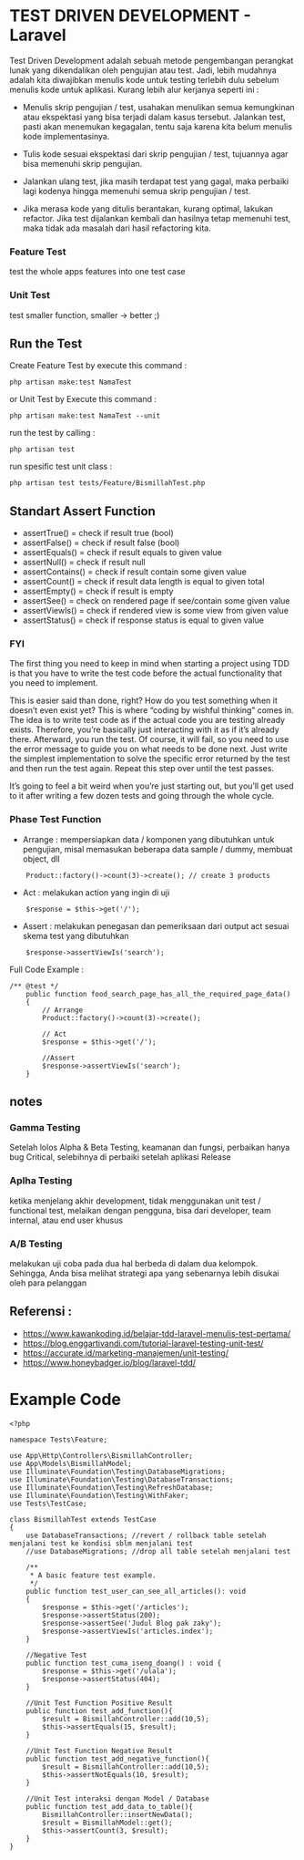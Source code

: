 # TEST DRIVEN DEVELOPMENT - Laravel
Test Driven Development adalah sebuah metode pengembangan perangkat lunak yang dikendalikan oleh pengujian atau test.
Jadi, lebih mudahnya adalah kita diwajibkan menulis kode untuk testing terlebih dulu sebelum menulis kode untuk aplikasi. Kurang lebih alur kerjanya seperti ini :

- Menulis skrip pengujian / test, usahakan menulikan semua kemungkinan atau ekspektasi yang bisa terjadi dalam kasus tersebut.
Jalankan test, pasti akan menemukan kegagalan, tentu saja karena kita belum menulis kode implementasinya.

- Tulis kode sesuai ekspektasi dari skrip pengujian / test, tujuannya agar bisa memenuhi skrip pengujian.

- Jalankan ulang test, jika masih terdapat test yang gagal, maka perbaiki lagi kodenya hingga memenuhi semua skrip pengujian / test.

- Jika merasa kode yang ditulis berantakan, kurang optimal, lakukan refactor. Jika test dijalankan kembali dan hasilnya tetap memenuhi test, maka tidak ada masalah dari hasil refactoring kita.

### Feature Test
test the whole apps features into one test case

### Unit Test
test smaller function, smaller -> better ;)

## Run the Test
Create Feature Test by execute this command :
```
php artisan make:test NamaTest
```
or Unit Test by Execute this command :
```
php artisan make:test NamaTest --unit
```
run the test by calling : 
```
php artisan test
```
run spesific test unit class : 
```
php artisan test tests/Feature/BismillahTest.php
```

## Standart Assert Function
- assertTrue()        = check if result true (bool)
- assertFalse()       = check if result false (bool)
- assertEquals()      = check if result equals to given value
- assertNull()        = check if result null
- assertContains()    = check if result contain some given value
- assertCount()       = check if result data length is equal to given total
- assertEmpty()       = check if result is empty
- assertSee()         = check on rendered page if see/contain some given value
- assertViewIs()      = check if rendered view is some view from given value
- assertStatus()      = check if response status is equal to given value 

### FYI
The first thing you need to keep in mind when starting a project using TDD is that you have to write the test code before the actual functionality that you need to implement.

This is easier said than done, right? How do you test something when it doesn’t even exist yet? This is where “coding by wishful thinking” comes in. The idea is to write test code as if the actual code you are testing already exists. Therefore, you’re basically just interacting with it as if it’s already there. Afterward, you run the test. Of course, it will fail, so you need to use the error message to guide you on what needs to be done next. Just write the simplest implementation to solve the specific error returned by the test and then run the test again. Repeat this step over until the test passes.

It’s going to feel a bit weird when you’re just starting out, but you’ll get used to it after writing a few dozen tests and going through the whole cycle.

### Phase Test Function

- Arrange :
mempersiapkan data / komponen yang dibutuhkan untuk pengujian, misal memasukan beberapa data sample / dummy, membuat object, dll
```
    Product::factory()->count(3)->create(); // create 3 products
```

- Act :
melakukan action yang ingin di uji
```
    $response = $this->get('/');
```

- Assert :
melakukan penegasan dan pemeriksaan dari output act sesuai skema test yang dibutuhkan
```
    $response->assertViewIs('search');
```

Full Code Example : 
```
/** @test */
    public function food_search_page_has_all_the_required_page_data()
    {
        // Arrange
        Product::factory()->count(3)->create();

        // Act
        $response = $this->get('/');

        //Assert
        $response->assertViewIs('search');
    }
```

## notes 
### Gamma Testing
Setelah lolos Alpha & Beta Testing, keamanan dan fungsi, perbaikan hanya bug Critical, selebihnya di perbaiki setelah aplikasi Release

### Aplha Testing
ketika menjelang akhir development, tidak menggunakan unit test / functional test, melaikan dengan pengguna, bisa dari developer, team internal, atau end user khusus

### A/B Testing
melakukan uji coba pada dua hal berbeda di dalam dua kelompok. Sehingga, Anda bisa melihat strategi apa yang sebenarnya lebih disukai oleh para pelanggan

## Referensi : 
- https://www.kawankoding.id/belajar-tdd-laravel-menulis-test-pertama/
- https://blog.enggartivandi.com/tutorial-laravel-testing-unit-test/
- https://accurate.id/marketing-manajemen/unit-testing/
- https://www.honeybadger.io/blog/laravel-tdd/

# Example Code 
```
<?php

namespace Tests\Feature;

use App\Http\Controllers\BismillahController;
use App\Models\BismillahModel;
use Illuminate\Foundation\Testing\DatabaseMigrations;
use Illuminate\Foundation\Testing\DatabaseTransactions;
use Illuminate\Foundation\Testing\RefreshDatabase;
use Illuminate\Foundation\Testing\WithFaker;
use Tests\TestCase;

class BismillahTest extends TestCase
{
    use DatabaseTransactions; //revert / rollback table setelah menjalani test ke kondisi sblm menjalani test
    //use DatabaseMigrations; //drop all table setelah menjalani test

    /**
     * A basic feature test example.
     */
    public function test_user_can_see_all_articles(): void
    {
        $response = $this->get('/articles');
        $response->assertStatus(200);
        $response->assertSee('Judul Blog pak zaky');
        $response->assertViewIs('articles.index');
    }

    //Negative Test
    public function test_cuma_iseng_doang() : void {
        $response = $this->get('/ulala');
        $response->assertStatus(404);
    }

    //Unit Test Function Positive Result
    public function test_add_function(){
        $result = BismillahController::add(10,5);
        $this->assertEquals(15, $result);
    }

    //Unit Test Function Negative Result
    public function test_add_negative_function(){
        $result = BismillahController::add(10,5);
        $this->assertNotEquals(10, $result);
    }

    //Unit Test interaksi dengan Model / Database
    public function test_add_data_to_table(){
        BismillahController::insertNewData();
        $result = BismillahModel::get();
        $this->assertCount(3, $result);
    }
}
```